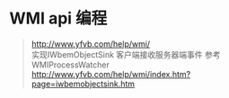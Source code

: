 # WMI api 编程      
> http://www.yfvb.com/help/wmi/      
> 实现IWbemObjectSink   客户端接收服务器端事件    参考  WMIProcessWatcher    
> http://www.yfvb.com/help/wmi/index.htm?page=iwbemobjectsink.htm          
